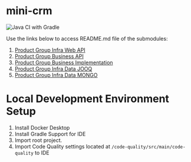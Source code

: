 # mini-crm

![Java CI with Gradle](https://github.com/mini-crm/mini-crm/workflows/Java%20CI%20with%20Gradle/badge.svg?branch=main)

Use the links below to access README.md file of the submodules:

1. [Product Group Infra Web API](product-group-web-api-infra/README.md)
2. [Product Group Business API](product-group-business-api/README.md)
3. [Product Group Business Implementation](product-group-business-impl/README.md)
4. [Product Group Infra Data JOOQ](product-group-infra-data-jooq/README.md)
4. [Product Group Infra Data MONGO](product-group-infra-data-mongo/README.md)

# Local Development Environment Setup
1. Install Docker Desktop
2. Install Gradle Support for IDE
3. Import root project.
4. Import Code Quality settings located at `/code-quality/src/main/code-quality` to IDE 
